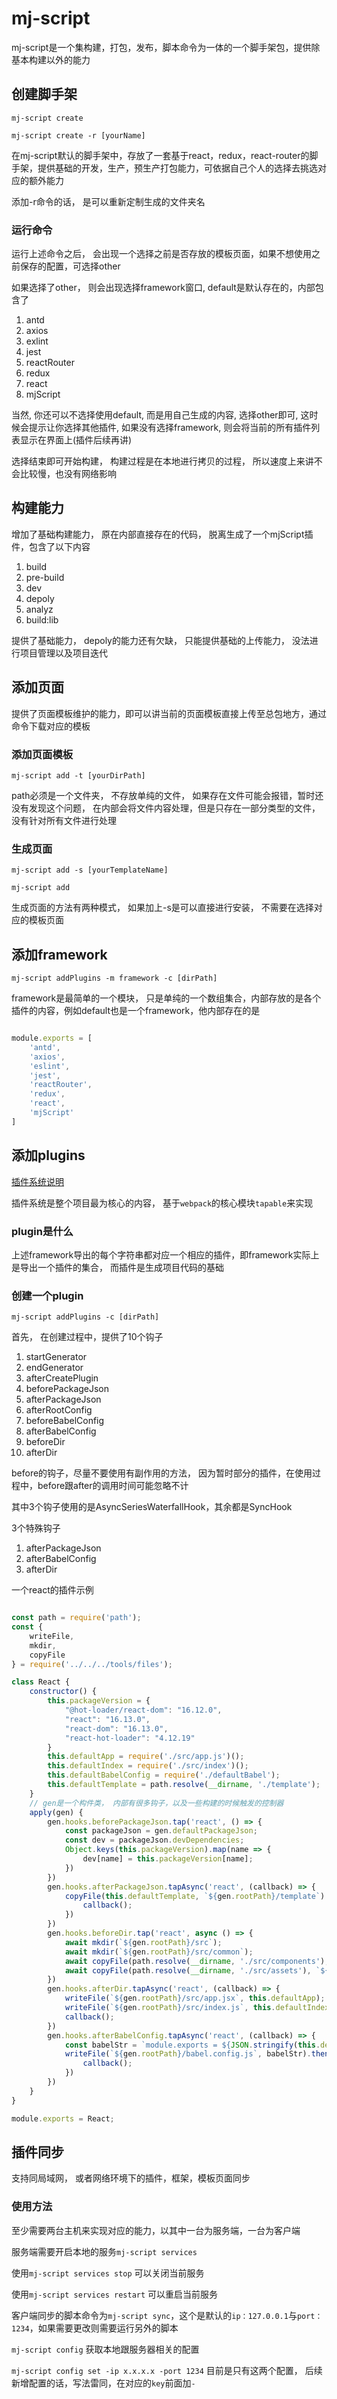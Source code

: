 # mj-script

mj-script是一个集构建，打包，发布，脚本命令为一体的一个脚手架包，提供除基本构建以外的能力

## 创建脚手架

`mj-script create`

`mj-script create -r [yourName]`

在mj-script默认的脚手架中，存放了一套基于react，redux，react-router的脚手架，提供基础的开发，生产，预生产打包能力，可依据自己个人的选择去挑选对应的额外能力

添加-r命令的话， 是可以重新定制生成的文件夹名

### 运行命令

运行上述命令之后， 会出现一个选择之前是否存放的模板页面，如果不想使用之前保存的配置，可选择other

如果选择了other， 则会出现选择framework窗口, default是默认存在的，内部包含了

1. antd
2. axios
3. exlint
4. jest
5. reactRouter
6. redux
7. react
8. mjScript

当然, 你还可以不选择使用default, 而是用自己生成的内容, 选择other即可, 这时候会提示让你选择其他插件, 如果没有选择framework, 则会将当前的所有插件列表显示在界面上(插件后续再讲)

选择结束即可开始构建， 构建过程是在本地进行拷贝的过程， 所以速度上来讲不会比较慢，也没有网络影响

## 构建能力

增加了基础构建能力， 原在内部直接存在的代码， 脱离生成了一个mjScript插件，包含了以下内容

1. build
2. pre-build
3. dev
4. depoly
5. analyz
6. build:lib

提供了基础能力， depoly的能力还有欠缺， 只能提供基础的上传能力， 没法进行项目管理以及项目迭代

## 添加页面

提供了页面模板维护的能力，即可以讲当前的页面模板直接上传至总包地方，通过命令下载对应的模板

### 添加页面模板

`mj-script add -t [yourDirPath]`

path必须是一个文件夹， 不存放单纯的文件， 如果存在文件可能会报错，暂时还没有发现这个问题， 在内部会将文件内容处理，但是只存在一部分类型的文件，没有针对所有文件进行处理

### 生成页面

`mj-script add -s [yourTemplateName]`

`mj-script add`

生成页面的方法有两种模式， 如果加上-s是可以直接进行安装， 不需要在选择对应的模板页面

## 添加framework

`mj-script addPlugins -m framework -c [dirPath]`

framework是最简单的一个模块， 只是单纯的一个数组集合，内部存放的是各个插件的内容，例如default也是一个framework，他内部存在的是

``` javascript

module.exports = [
    'antd',
    'axios',
    'eslint',
    'jest',
    'reactRouter',
    'redux',
    'react',
    'mjScript'
]

```

## 添加plugins

[插件系统说明](https://github.com/HuskyToMa/mj_script/tree/master/cli)

插件系统是整个项目最为核心的内容， 基于`webpack`的核心模块`tapable`来实现

### plugin是什么

上述framework导出的每个字符串都对应一个相应的插件，即framework实际上是导出一个插件的集合， 而插件是生成项目代码的基础

### 创建一个plugin

`mj-script addPlugins -c [dirPath]`

首先， 在创建过程中，提供了10个钩子

1. startGenerator
2. endGenerator
3. afterCreatePlugin
4. beforePackageJson
5. afterPackageJson
6. afterRootConfig
7. beforeBabelConfig
8. afterBabelConfig
9. beforeDir
10. afterDir

before的钩子，尽量不要使用有副作用的方法， 因为暂时部分的插件，在使用过程中，before跟after的调用时间可能忽略不计

其中3个钩子使用的是AsyncSeriesWaterfallHook，其余都是SyncHook

3个特殊钩子

1. afterPackageJson
2. afterBabelConfig
3. afterDir

一个react的插件示例

``` javascript

const path = require('path');
const {
    writeFile,
    mkdir,
    copyFile
} = require('../../../tools/files');

class React {
    constructor() {
        this.packageVersion = {
            "@hot-loader/react-dom": "16.12.0",
            "react": "16.13.0",
            "react-dom": "16.13.0",
            "react-hot-loader": "4.12.19"
        }
        this.defaultApp = require('./src/app.js')();
        this.defaultIndex = require('./src/index')();
        this.defaultBabelConfig = require('./defaultBabel');
        this.defaultTemplate = path.resolve(__dirname, './template');
    }
    // gen是一个构件类， 内部有很多钩子，以及一些构建的时候触发的控制器
    apply(gen) {
        gen.hooks.beforePackageJson.tap('react', () => {
            const packageJson = gen.defaultPackageJson;
            const dev = packageJson.devDependencies;
            Object.keys(this.packageVersion).map(name => {
                dev[name] = this.packageVersion[name];
            })
        })
        gen.hooks.afterPackageJson.tapAsync('react', (callback) => {
            copyFile(this.defaultTemplate, `${gen.rootPath}/template`).then(() => {
                callback();
            })
        })
        gen.hooks.beforeDir.tap('react', async () => {
            await mkdir(`${gen.rootPath}/src`);
            await mkdir(`${gen.rootPath}/src/common`);
            await copyFile(path.resolve(__dirname, './src/components'), `${gen.rootPath}/src/components`);
            await copyFile(path.resolve(__dirname, './src/assets'), `${gen.rootPath}/src/assets`);
        })
        gen.hooks.afterDir.tapAsync('react', (callback) => {
            writeFile(`${gen.rootPath}/src/app.jsx`, this.defaultApp);
            writeFile(`${gen.rootPath}/src/index.js`, this.defaultIndex.getInfo());
            callback();
        })
        gen.hooks.afterBabelConfig.tapAsync('react', (callback) => {
            const babelStr = `module.exports = ${JSON.stringify(this.defaultBabelConfig, null, '\t')}`;
            writeFile(`${gen.rootPath}/babel.config.js`, babelStr).then(() => {
                callback();
            })
        })
    }
}

module.exports = React;

```

## 插件同步

支持同局域网， 或者网络环境下的插件，框架，模板页面同步

### 使用方法

至少需要两台主机来实现对应的能力，以其中一台为服务端，一台为客户端

服务端需要开启本地的服务`mj-script services`

使用`mj-script services stop` 可以关闭当前服务

使用`mj-script services restart` 可以重启当前服务

客户端同步的脚本命令为`mj-script sync`，这个是默认的`ip：127.0.0.1`与`port：1234`，如果需要更改则需要运行另外的脚本

`mj-script config` 获取本地跟服务器相关的配置

`mj-script config set -ip x.x.x.x -port 1234` 目前是只有这两个配置， 后续新增配置的话，写法雷同，在对应的`key`前面加`-`